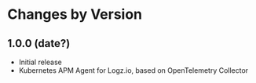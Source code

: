 # Changes by Version

<!-- next version -->

## 1.0.0 (date?)
- Initial release 
- Kubernetes APM Agent for Logz.io, based on OpenTelemetry Collector
